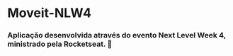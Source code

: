 # Moveit-NLW4
### Aplicação desenvolvida através do evento Next Level Week 4, ministrado pela Rocketseat. 🚀
